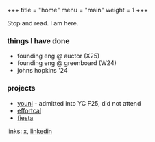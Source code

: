 +++
title = "home"
menu = "main"
weight = 1
+++

Stop and read. I am here.

### things I have done

- founding eng @ auctor (X25)
- founding eng @ greenboard (W24)
- johns hopkins '24

### projects

- [youni](https://useyouni.com) - admitted into YC F25, did not attend
- [effortcal](https://effortcal.com)
- [fiesta](https://thefiesta.app)

links: [x](x.com/geeparamind), [linkedin](https://www.linkedin.com/in/george-paragioudakis-1b42b61b2/)
